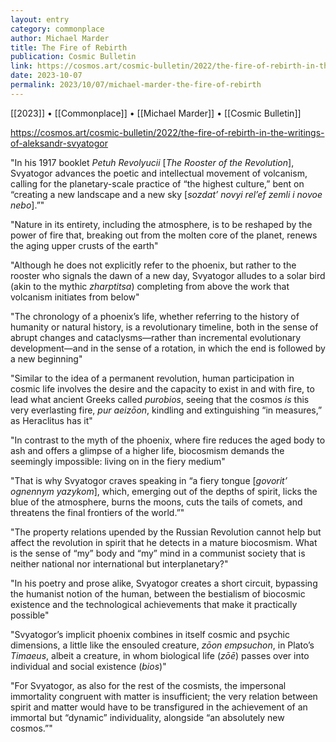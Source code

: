 ```yaml
---
layout: entry
category: commonplace
author: Michael Marder
title: The Fire of Rebirth
publication: Cosmic Bulletin
link: https://cosmos.art/cosmic-bulletin/2022/the-fire-of-rebirth-in-the-writings-of-aleksandr-svyatogor
date: 2023-10-07
permalink: 2023/10/07/michael-marder-the-fire-of-rebirth
---
```


[[2023]] • [[Commonplace]] • [[Michael Marder]] • [[Cosmic Bulletin]]

https://cosmos.art/cosmic-bulletin/2022/the-fire-of-rebirth-in-the-writings-of-aleksandr-svyatogor

"In his 1917 booklet *Petuh Revolyucii* [*The Rooster of the Revolution*], Svyatogor advances the poetic and intellectual movement of volcanism, calling for the planetary-scale practice of “the highest culture,” bent on “creating a new landscape and a new sky [*sozdat’ novyi rel’ef zemli i novoe nebo*].”"

"Nature in its entirety, including the atmosphere, is to be reshaped by the power of fire that, breaking out from the molten core of the planet, renews the aging upper crusts of the earth"

"Although he does not explicitly refer to the phoenix, but rather to the rooster who signals the dawn of a new day, Svyatogor alludes to a solar bird (akin to the mythic *zharptitsa*) completing from above the work that volcanism initiates from below"

"The chronology of a phoenix’s life, whether referring to the history of humanity or natural history, is a revolutionary timeline, both in the sense of abrupt changes and cataclysms—rather than incremental evolutionary development—and in the sense of a rotation, in which the end is followed by a new beginning"

"Similar to the idea of a permanent revolution, human participation in cosmic life involves the desire and the capacity to exist in and with fire, to lead what ancient Greeks called *purobios*, seeing that the cosmos *is* this very everlasting fire, *pur aeizōon*, kindling and extinguishing “in measures,” as Heraclitus has it"

"In contrast to the myth of the phoenix, where fire reduces the aged body to ash and offers a glimpse of a higher life, biocosmism demands the seemingly impossible: living on in the fiery medium"

"That is why Svyatogor craves speaking in “a fiery tongue [*govorit’ ognennym yazykom*], which, emerging out of the depths of spirit, licks the blue of the atmosphere, burns the moons, cuts the tails of comets, and threatens the final frontiers of the world.”"

"The property relations upended by the Russian Revolution cannot help but affect the revolution in spirit that he detects in a mature biocosmism. What is the sense of “my” body and “my” mind in a communist society that is neither national nor international but interplanetary?"

"In his poetry and prose alike, Svyatogor creates a short circuit, bypassing the humanist notion of the human, between the bestialism of biocosmic existence and the technological achievements that make it practically possible"

"Svyatogor’s implicit phoenix combines in itself cosmic and psychic dimensions, a little like the ensouled creature, *zōon empsuchon*, in Plato’s *Timaeus*, albeit a creature, in whom biological life (*zōē*) passes over into individual and social existence (*bios*)"

"For Svyatogor, as also for the rest of the cosmists, the impersonal immortality congruent with matter is insufficient; the very relation between spirit and matter would have to be transfigured in the achievement of an immortal but “dynamic” individuality, alongside “an absolutely new cosmos.”"
